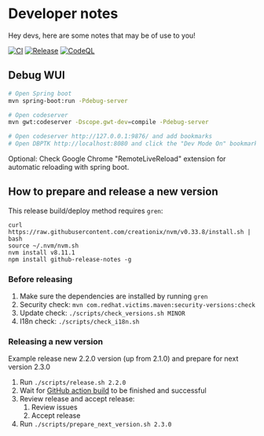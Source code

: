 # Developer notes

Hey devs, here are some notes that may be of use to you!

[![CI](https://github.com/keeps/dbptk-ui/actions/workflows/CI.yml/badge.svg)](https://github.com/keeps/dbptk-ui/actions/workflows/CI.yml)
[![Release](https://github.com/keeps/dbptk-ui/actions/workflows/release.yml/badge.svg)](https://github.com/keeps/dbptk-ui/actions/workflows/release.yml)
[![CodeQL](https://github.com/keeps/dbptk-ui/actions/workflows/codeql-analysis.yml/badge.svg)](https://github.com/keeps/dbptk-ui/actions/workflows/codeql-analysis.yml)

## Debug WUI

```bash
# Open Spring boot
mvn spring-boot:run -Pdebug-server

# Open codeserver
mvn gwt:codeserver -Dscope.gwt-dev=compile -Pdebug-server

# Open codeserver http://127.0.0.1:9876/ and add bookmarks
# Open DBPTK http://localhost:8080 and click the "Dev Mode On" bookmark

```
Optional: Check Google Chrome "RemoteLiveReload" extension for automatic reloading with spring boot.

## How to prepare and release a new version

This release build/deploy method requires `gren`:

```
curl https://raw.githubusercontent.com/creationix/nvm/v0.33.8/install.sh | bash
source ~/.nvm/nvm.sh
nvm install v8.11.1
npm install github-release-notes -g
```

### Before releasing

1. Make sure the dependencies are installed by running `gren`
2. Security check: `mvn com.redhat.victims.maven:security-versions:check`
3. Update check: `./scripts/check_versions.sh MINOR`
4. I18n check: `./scripts/check_i18n.sh`
### Releasing a new version

Example release new 2.2.0 version (up from 2.1.0) and prepare for next version 2.3.0

1. Run `./scripts/release.sh 2.2.0`
2. Wait for [GitHub action build](https://github.com/keeps/dbptk-ui/actions/workflows/release.yml) to be finished and successful
3. Review release and accept release:
	1. Review issues
	2. Accept release
4. Run `./scripts/prepare_next_version.sh 2.3.0`
